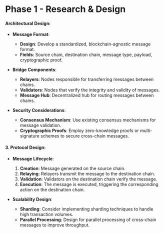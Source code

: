# **Phase 1 - Research & Design**

#### **Architectural Design:**

- **Message Format**:
  - **Design**: Develop a standardized, blockchain-agnostic message format.
  - **Fields**: Source chain, destination chain, message type, payload, cryptographic proof.
- **Bridge Components**:

  - **Relayers**: Nodes responsible for transferring messages between chains.
  - **Validators**: Nodes that verify the integrity and validity of messages.
  - **Message Hub**: Decentralized hub for routing messages between chains.

- **Security Considerations**:
  - **Consensus Mechanism**: Use existing consensus mechanisms for message validation.
  - **Cryptographic Proofs**: Employ zero-knowledge proofs or multi-signature schemes to secure cross-chain messages.

#### **3. Protocol Design**:

- **Message Lifecycle**:

  1. **Creation**: Message generated on the source chain.
  2. **Relaying**: Relayers transmit the message to the destination chain.
  3. **Validation**: Validators on the destination chain verify the message.
  4. **Execution**: The message is executed, triggering the corresponding action on the destination chain.

- **Scalability Design**:
  - **Sharding**: Consider implementing sharding techniques to handle high transaction volumes.
  - **Parallel Processing**: Design for parallel processing of cross-chain messages to improve throughput.
